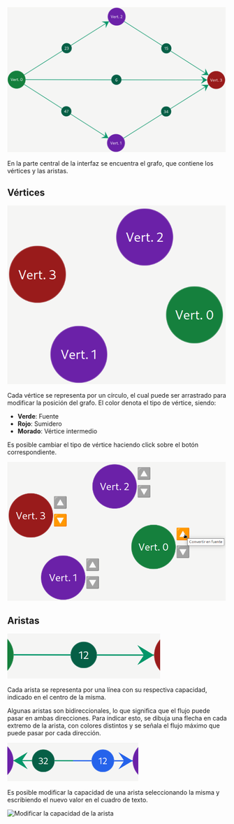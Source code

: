 <img alt="Grafo" src="/img/Ayuda/App/Grafo/Grafo.png" width="500em" />

En la parte central de la interfaz se encuentra el grafo, que contiene los vértices y las aristas.

## Vértices

<img alt="Vértices" src="/img/Ayuda/App/Grafo/Vertices.png" width="500em" />

Cada vértice se representa por un círculo, el cual puede ser arrastrado para modificar la posición del grafo.
El color denota el tipo de vértice, siendo:

* **Verde**: Fuente
* **Rojo**: Sumidero
* **Morado**: Vértice intermedio

Es posible cambiar el tipo de vértice haciendo click sobre el botón correspondiente.

<img alt="Cambiar tipo de vértice" src="/img/Ayuda/App/Grafo/ModificarVertices.png" width="500em" />

## Aristas

<img alt="Aristas" src="/img/Ayuda/App/Grafo/Aristas.png" width="350em" />

Cada arista se representa por una línea con su respectiva capacidad, indicado en el centro de la misma.

Algunas aristas son bidireccionales, lo que significa que el flujo puede pasar en ambas direcciones. Para indicar esto, se dibuja una flecha en cada extremo de la arista, con colores distintos y se señala el flujo máximo que puede pasar por cada dirección.

<img alt="Aristas bidireccionales" src="/img/Ayuda/App/Grafo/AristasBidireccionales.png" width="300em" />

Es posible modificar la capacidad de una arista seleccionando la misma y escribiendo el nuevo valor en el cuadro de texto.

<img alt="Modificar la capacidad de la arista" src="/img/Ayuda/App/Grafo/CambiarCapacidad.png" width="300em" />